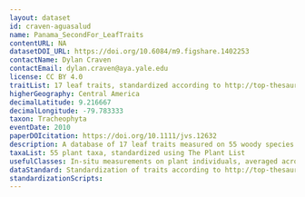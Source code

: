 ```yaml
---
layout: dataset
id: craven-aguasalud
name: Panama_SecondFor_LeafTraits
contentURL: NA
datasetDOI_URL: https://doi.org/10.6084/m9.figshare.1402253
contactName: Dylan Craven
contactEmail: dylan.craven@aya.yale.edu
license: CC BY 4.0
traitList: 17 leaf traits, standardized according to http://top-thesaurus.org
higherGeography: Central America
decimalLatitude: 9.216667
decimalLongitude: -79.783333
taxon: Tracheophyta
eventDate: 2010
paperDOIcitation: https://doi.org/10.1111/jvs.12632
description: A database of 17 leaf traits measured on 55 woody species and up to 1750 individuals (per species) in tropical secondary forests in Central Panama.
taxaList: 55 plant taxa, standardized using The Plant List
usefulClasses: In-situ measurements on plant individuals, averaged across species
dataStandard: Standardization of traits according to http://top-thesaurus.org/; standardization of taxonomy mainly based on http://www.theplantlist.org/
standardizationScripts: 
---
```

